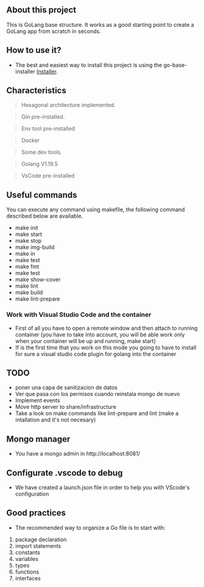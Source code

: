 ## About this project

This is GoLang base structure. It works as a good starting point to create a GoLang app from scratch in seconds.

## How to use it?

- The best and easiest way to install this project is using the go-base-installer [Installer](https://github.com/lucasnv/gobase-installer).

## Characteristics

> Hexagonal architecture implemented.

> Gin pre-installed.

> Env tool pre-installed

> Docker

> Some dev tools.

> Golang V1.19.5

> VsCode pre-installed

## Useful commands

You can execute any command using makefile, the following command described below are available.

- make init
- make start
- make stop
- make img-build
- make in
- make test
- make fmt
- make test
- make show-cover
- make lint
- make build
- make lint-prepare

### Work with Visual Studio Code and the container

- First of all you have to open a remote window and then attach to running container (you have to take into account, you will be able work only when your container will be up and running, make start)
- If is the first time that you work on this mode you going to have to install for sure a visual studio code plugin for golang into the container

## TODO

- poner una capa de sanitizacion de datos
- Ver que pasa con los permisos cuando reinstala mongo de nuevo
- Implement events
- Move http server to share/infrastructure
- Take a look on make commands like lint-prepare and lint (make a intallation and it's not necesary)

## Mongo manager

- You have a mongo admin in http://localhost:8081/

## Configurate .vscode to debug

- We have created a launch.json file in order to help you with VScode's configuration

## Good practices

- The recommended way to organize a Go file is to start with:

1. package declaration
2. import statements
3. constants
4. variables
5. types
6. functions
7. interfaces
